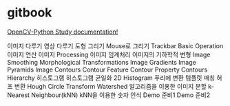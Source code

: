 # gitbook


[OpenCV-Python Study documentation!](http://opencv-python.readthedocs.io/en/latest/index.html)

이미지 다루기
영상 다루기
도형 그리기
Mouse로 그리기
Trackbar
Basic Operation
이미지 연산
이미지 Processing
이미지 임계처리
이미지의 기하학적 변형
Image Smoothing
Morphological Transformations
Image Gradients
Image Pyramids
Image Contours
Contour Feature
Contour Property
Contours Hierarchy
히스토그램
히스토그램 균일화
2D Histogram
푸리에 변환
템플릿 매칭
허프 변환
Hough Circle Transform
Watershed 알고리즘을 이용한 이미지 분할
k-Nearest Neighbour(kNN)
kNN을 이용한 숫자 인식
Demo 준비1
Demo 준비2
